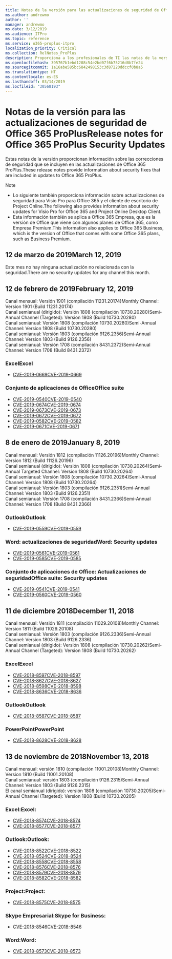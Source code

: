 ```yaml
---
title: Notas de la versión para las actualizaciones de seguridad de Office 365 ProPlus
ms.author: andrewmo
author: ''
manager: andrewmo
ms.date: 3/12/2019
ms.audience: ITPro
ms.topic: reference
ms.service: o365-proplus-itpro
localization_priority: Critical
ms.collection: RelNotes_ProPlus
description: Proporciona a los profesionales de TI las notas de la versión de las actualizaciones de seguridad de Office 365 ProPlus
ms.openlocfilehash: 395767b1ebd1208c54e2bd07f6b75216d8b7fe24
ms.sourcegitcommit: 1a16abe585bc6842498153c3d87220ddccf0b8a5
ms.translationtype: HT
ms.contentlocale: es-ES
ms.lasthandoff: 03/14/2019
ms.locfileid: "30568193"
---
```

# <a name="release-notes-for-office-365-proplus-security-updates"></a><span data-ttu-id="2dea3-103">Notas de la versión para las actualizaciones de seguridad de Office 365 ProPlus</span><span class="sxs-lookup"><span data-stu-id="2dea3-103">Release notes for Office 365 ProPlus Security Updates</span></span>

<span data-ttu-id="2dea3-104">Estas notas de la versión proporcionan información sobre las correcciones de seguridad que se incluyen en las actualizaciones de Office 365 ProPlus.</span><span class="sxs-lookup"><span data-stu-id="2dea3-104">These release notes provide information about security fixes that are included in updates to Office 365 ProPlus.</span></span>
 
> [!NOTE]
> - <span data-ttu-id="2dea3-105">Lo siguiente también proporciona información sobre actualizaciones de seguridad para Visio Pro para Office 365 y el cliente de escritorio de Project Online.</span><span class="sxs-lookup"><span data-stu-id="2dea3-105">The following also provides information about security updates for Visio Pro for Office 365 and Project Online Desktop Client.</span></span>
> - <span data-ttu-id="2dea3-106">Esta información también se aplica a Office 365 Empresa, que es la versión de Office que viene con algunos planes de Office 365, como Empresa Premium.</span><span class="sxs-lookup"><span data-stu-id="2dea3-106">This information also applies to Office 365 Business, which is the version of Office that comes with some Office 365 plans, such as Business Premium.</span></span>

## <a name="march-12-2019"></a><span data-ttu-id="2dea3-107">12 de marzo de 2019</span><span class="sxs-lookup"><span data-stu-id="2dea3-107">March 12, 2019</span></span>
<span data-ttu-id="2dea3-108">Este mes no hay ninguna actualización no relacionada con la seguridad.</span><span class="sxs-lookup"><span data-stu-id="2dea3-108">There are no security updates for any channel this month.</span></span>

## <a name="february-12-2019"></a><span data-ttu-id="2dea3-109">12 de febrero de 2019</span><span class="sxs-lookup"><span data-stu-id="2dea3-109">February 12, 2019</span></span>
<span data-ttu-id="2dea3-110">Canal mensual: Versión 1901 (compilación 11231.20174)</span><span class="sxs-lookup"><span data-stu-id="2dea3-110">Monthly Channel: Version 1901 (Build 11231.20174)</span></span>  
<span data-ttu-id="2dea3-111">Canal semianual (dirigido): Versión 1808 (compilación 10730.20280)</span><span class="sxs-lookup"><span data-stu-id="2dea3-111">Semi-Annual Channel (Targeted): Version 1808 (Build 10730.20280)</span></span>   
<span data-ttu-id="2dea3-112">Canal semianual: Versión 1808 (compilación 10730.20280)</span><span class="sxs-lookup"><span data-stu-id="2dea3-112">Semi-Annual Channel: Version 1808 (Build 10730.20280)</span></span>  
<span data-ttu-id="2dea3-113">Canal semianual: Versión 1803 (compilación 9126.2356)</span><span class="sxs-lookup"><span data-stu-id="2dea3-113">Semi-Annual Channel: Version 1803 (Build 9126.2356)</span></span>  
<span data-ttu-id="2dea3-114">Canal semianual: Versión 1708 (compilación 8431.2372)</span><span class="sxs-lookup"><span data-stu-id="2dea3-114">Semi-Annual Channel: Version 1708 (Build 8431.2372)</span></span>  


### <a name="excel"></a><span data-ttu-id="2dea3-115">Excel</span><span class="sxs-lookup"><span data-stu-id="2dea3-115">Excel</span></span>

-   [<span data-ttu-id="2dea3-116">CVE-2019-0669</span><span class="sxs-lookup"><span data-stu-id="2dea3-116">CVE-2019-0669</span></span>](https://portal.msrc.microsoft.com/es-ES/security-guidance/advisory/CVE-2019-0669)

### <a name="office-suite"></a><span data-ttu-id="2dea3-117">Conjunto de aplicaciones de Office</span><span class="sxs-lookup"><span data-stu-id="2dea3-117">Office suite</span></span>

-   [<span data-ttu-id="2dea3-118">CVE-2019-0540</span><span class="sxs-lookup"><span data-stu-id="2dea3-118">CVE-2019-0540</span></span>](https://portal.msrc.microsoft.com/es-ES/security-guidance/advisory/CVE-2019-0540)
-   [<span data-ttu-id="2dea3-119">CVE-2019-0674</span><span class="sxs-lookup"><span data-stu-id="2dea3-119">CVE-2019-0674</span></span>](https://portal.msrc.microsoft.com/es-ES/security-guidance/advisory/CVE-2019-0674)
-   [<span data-ttu-id="2dea3-120">CVE-2019-0673</span><span class="sxs-lookup"><span data-stu-id="2dea3-120">CVE-2019-0673</span></span>](https://portal.msrc.microsoft.com/es-ES/security-guidance/advisory/CVE-2019-0673)
-   [<span data-ttu-id="2dea3-121">CVE-2019-0672</span><span class="sxs-lookup"><span data-stu-id="2dea3-121">CVE-2019-0672</span></span>](https://portal.msrc.microsoft.com/es-ES/security-guidance/advisory/CVE-2019-0672)
-   [<span data-ttu-id="2dea3-122">CVE-2019-0582</span><span class="sxs-lookup"><span data-stu-id="2dea3-122">CVE-2019-0582</span></span>](https://portal.msrc.microsoft.com/es-ES/security-guidance/advisory/CVE-2019-0582)
-   [<span data-ttu-id="2dea3-123">CVE-2019-0671</span><span class="sxs-lookup"><span data-stu-id="2dea3-123">CVE-2019-0671</span></span>](https://portal.msrc.microsoft.com/es-ES/security-guidance/advisory/CVE-2019-0671)

## <a name="january-8-2019"></a><span data-ttu-id="2dea3-124">8 de enero de 2019</span><span class="sxs-lookup"><span data-stu-id="2dea3-124">January 8, 2019</span></span>

<span data-ttu-id="2dea3-125">Canal mensual: Versión 1812 (compilación 11126.20196)</span><span class="sxs-lookup"><span data-stu-id="2dea3-125">Monthly Channel: Version 1812 (Build 11126.20196)</span></span>  
<span data-ttu-id="2dea3-126">Canal semianual (dirigido): Versión 1808 (compilación 10730.20264)</span><span class="sxs-lookup"><span data-stu-id="2dea3-126">Semi-Annual Targeted Channel: Version 1808 (Build 10730.20264)</span></span>  
<span data-ttu-id="2dea3-127">Canal semianual: Versión 1808 (compilación 10730.20264)</span><span class="sxs-lookup"><span data-stu-id="2dea3-127">Semi-Annual Channel: Version 1808 (Build 10730.20264)</span></span>  
<span data-ttu-id="2dea3-128">Canal semianual: Versión 1803 (compilación 9126.2351)</span><span class="sxs-lookup"><span data-stu-id="2dea3-128">Semi-Annual Channel: Version 1803 (Build 9126.2351)</span></span>  
<span data-ttu-id="2dea3-129">Canal semianual: Versión 1708 (compilación 8431.2366)</span><span class="sxs-lookup"><span data-stu-id="2dea3-129">Semi-Annual Channel: Version 1708 (Build 8431.2366)</span></span>  


### <a name="outlook"></a><span data-ttu-id="2dea3-130">Outlook</span><span class="sxs-lookup"><span data-stu-id="2dea3-130">Outlook</span></span>
-   [<span data-ttu-id="2dea3-131">CVE-2019-0559</span><span class="sxs-lookup"><span data-stu-id="2dea3-131">CVE-2019-0559</span></span>](https://portal.msrc.microsoft.com/es-ES/security-guidance/advisory/CVE-2019-0559)

### <a name="word-security-updates"></a><span data-ttu-id="2dea3-132">Word: actualizaciones de seguridad</span><span class="sxs-lookup"><span data-stu-id="2dea3-132">Word: Security updates</span></span> 
-   [<span data-ttu-id="2dea3-133">CVE-2019-0561</span><span class="sxs-lookup"><span data-stu-id="2dea3-133">CVE-2019-0561</span></span>](https://portal.msrc.microsoft.com/es-ES/security-guidance/advisory/CVE-2019-0561)
-   [<span data-ttu-id="2dea3-134">CVE-2019-0585</span><span class="sxs-lookup"><span data-stu-id="2dea3-134">CVE-2019-0585</span></span>](https://portal.msrc.microsoft.com/es-ES/security-guidance/advisory/CVE-2019-0585) 
 
### <a name="office-suite-security-updates"></a><span data-ttu-id="2dea3-135">Conjunto de aplicaciones de Office: Actualizaciones de seguridad</span><span class="sxs-lookup"><span data-stu-id="2dea3-135">Office suite: Security updates</span></span> 
-   [<span data-ttu-id="2dea3-136">CVE-2019-0541</span><span class="sxs-lookup"><span data-stu-id="2dea3-136">CVE-2019-0541</span></span>](https://portal.msrc.microsoft.com/es-ES/security-guidance/advisory/CVE-2019-0541)
-   [<span data-ttu-id="2dea3-137">CVE-2019-0560</span><span class="sxs-lookup"><span data-stu-id="2dea3-137">CVE-2019-0560</span></span>](https://portal.msrc.microsoft.com/es-ES/security-guidance/advisory/CVE-2019-0560)

## <a name="december-11-2018"></a><span data-ttu-id="2dea3-138">11 de diciembre 2018</span><span class="sxs-lookup"><span data-stu-id="2dea3-138">December 11, 2018</span></span>
<span data-ttu-id="2dea3-139">Canal mensual: Versión 1811 (compilación 11029.20108)</span><span class="sxs-lookup"><span data-stu-id="2dea3-139">Monthly Channel: Version 1811 (Build 11029.20108)</span></span>  
<span data-ttu-id="2dea3-140">Canal semianual: Versión 1803 (compilación 9126.2336)</span><span class="sxs-lookup"><span data-stu-id="2dea3-140">Semi-Annual Channel: Version 1803 (Build 9126.2336)</span></span>  
<span data-ttu-id="2dea3-141">Canal semianual (dirigido): Versión 1808 (compilación 10730.20262)</span><span class="sxs-lookup"><span data-stu-id="2dea3-141">Semi-Annual Channel (Targeted): Version 1808 (Build 10730.20262)</span></span>  

### <a name="excel"></a><span data-ttu-id="2dea3-142">Excel</span><span class="sxs-lookup"><span data-stu-id="2dea3-142">Excel</span></span>

-   [<span data-ttu-id="2dea3-143">CVE-2018-8597</span><span class="sxs-lookup"><span data-stu-id="2dea3-143">CVE-2018-8597</span></span>](https://portal.msrc.microsoft.com/es-ES/security-guidance/advisory/CVE-2018-8597)
-   [<span data-ttu-id="2dea3-144">CVE-2018-8627</span><span class="sxs-lookup"><span data-stu-id="2dea3-144">CVE-2018-8627</span></span>](https://portal.msrc.microsoft.com/es-ES/security-guidance/advisory/CVE-2018-8627)
-   [<span data-ttu-id="2dea3-145">CVE-2018-8598</span><span class="sxs-lookup"><span data-stu-id="2dea3-145">CVE-2018-8598</span></span>](https://portal.msrc.microsoft.com/es-ES/security-guidance/advisory/CVE-2018-8598)
-   [<span data-ttu-id="2dea3-146">CVE-2018-8636</span><span class="sxs-lookup"><span data-stu-id="2dea3-146">CVE-2018-8636</span></span>](https://portal.msrc.microsoft.com/es-ES/security-guidance/advisory/CVE-2018-8636)

### <a name="outlook"></a><span data-ttu-id="2dea3-147">Outlook</span><span class="sxs-lookup"><span data-stu-id="2dea3-147">Outlook</span></span>

-   [<span data-ttu-id="2dea3-148">CVE-2018-8587</span><span class="sxs-lookup"><span data-stu-id="2dea3-148">CVE-2018-8587</span></span>](https://portal.msrc.microsoft.com/es-ES/security-guidance/advisory/CVE-2018-8587)

### <a name="powerpoint"></a><span data-ttu-id="2dea3-149">PowerPoint</span><span class="sxs-lookup"><span data-stu-id="2dea3-149">PowerPoint</span></span>

-   [<span data-ttu-id="2dea3-150">CVE-2018-8628</span><span class="sxs-lookup"><span data-stu-id="2dea3-150">CVE-2018-8628</span></span>](https://portal.msrc.microsoft.com/es-ES/security-guidance/advisory/CVE-2018-8628)

## <a name="november-13-2018"></a><span data-ttu-id="2dea3-151">13 de noviembre de 2018</span><span class="sxs-lookup"><span data-stu-id="2dea3-151">November 13, 2018</span></span>
<span data-ttu-id="2dea3-152">Canal mensual: versión 1810 (compilación 11001.20108)</span><span class="sxs-lookup"><span data-stu-id="2dea3-152">Monthly Channel: Version 1810 (Build 11001.20108)</span></span>  
<span data-ttu-id="2dea3-153">Canal semianual: versión 1803 (compilación 9126.2315)</span><span class="sxs-lookup"><span data-stu-id="2dea3-153">Semi-Annual Channel: Version 1803 (Build 9126.2315)</span></span>  
<span data-ttu-id="2dea3-154">El canal semianual (dirigido): versión 1808 (compilación 10730.20205)</span><span class="sxs-lookup"><span data-stu-id="2dea3-154">Semi-Annual Channel (Targeted): Version 1808 (Build 10730.20205)</span></span>  

### <a name="excel"></a><span data-ttu-id="2dea3-155">Excel:</span><span class="sxs-lookup"><span data-stu-id="2dea3-155">Excel:</span></span>

-   [<span data-ttu-id="2dea3-156">CVE-2018-8574</span><span class="sxs-lookup"><span data-stu-id="2dea3-156">CVE-2018-8574</span></span>](https://portal.msrc.microsoft.com/es-ES/security-guidance/advisory/CVE-2018-8574)
-   [<span data-ttu-id="2dea3-157">CVE-2018-8577</span><span class="sxs-lookup"><span data-stu-id="2dea3-157">CVE-2018-8577</span></span>](https://portal.msrc.microsoft.com/es-ES/security-guidance/advisory/CVE-2018-8577)

### <a name="outlook"></a><span data-ttu-id="2dea3-158">Outlook:</span><span class="sxs-lookup"><span data-stu-id="2dea3-158">Outlook:</span></span>

-   [<span data-ttu-id="2dea3-159">CVE-2018-8522</span><span class="sxs-lookup"><span data-stu-id="2dea3-159">CVE-2018-8522</span></span>](https://portal.msrc.microsoft.com/es-ES/security-guidance/advisory/CVE-2018-8522)
-   [<span data-ttu-id="2dea3-160">CVE-2018-8524</span><span class="sxs-lookup"><span data-stu-id="2dea3-160">CVE-2018-8524</span></span>](https://portal.msrc.microsoft.com/es-ES/security-guidance/advisory/CVE-2018-8524)
-   [<span data-ttu-id="2dea3-161">CVE-2018-8558</span><span class="sxs-lookup"><span data-stu-id="2dea3-161">CVE-2018-8558</span></span>](https://portal.msrc.microsoft.com/es-ES/security-guidance/advisory/CVE-2018-8558)
-   [<span data-ttu-id="2dea3-162">CVE-2018-8576</span><span class="sxs-lookup"><span data-stu-id="2dea3-162">CVE-2018-8576</span></span>](https://portal.msrc.microsoft.com/es-ES/security-guidance/advisory/CVE-2018-8576)
-   [<span data-ttu-id="2dea3-163">CVE-2018-8579</span><span class="sxs-lookup"><span data-stu-id="2dea3-163">CVE-2018-8579</span></span>](https://portal.msrc.microsoft.com/es-ES/security-guidance/advisory/CVE-2018-8579)
-   [<span data-ttu-id="2dea3-164">CVE-2018-8582</span><span class="sxs-lookup"><span data-stu-id="2dea3-164">CVE-2018-8582</span></span>](https://portal.msrc.microsoft.com/es-ES/security-guidance/advisory/CVE-2018-8582)

### <a name="project"></a><span data-ttu-id="2dea3-165">Project:</span><span class="sxs-lookup"><span data-stu-id="2dea3-165">Project:</span></span>

-   [<span data-ttu-id="2dea3-166">CVE-2018-8575</span><span class="sxs-lookup"><span data-stu-id="2dea3-166">CVE-2018-8575</span></span>](https://portal.msrc.microsoft.com/es-ES/security-guidance/advisory/CVE-2018-8575)

### <a name="skype-for-business"></a><span data-ttu-id="2dea3-167">Skype Empresarial:</span><span class="sxs-lookup"><span data-stu-id="2dea3-167">Skype for Business:</span></span>

-   [<span data-ttu-id="2dea3-168">CVE-2018-8546</span><span class="sxs-lookup"><span data-stu-id="2dea3-168">CVE-2018-8546</span></span>](https://portal.msrc.microsoft.com/es-ES/security-guidance/advisory/CVE-2018-8546)

### <a name="word"></a><span data-ttu-id="2dea3-169">Word:</span><span class="sxs-lookup"><span data-stu-id="2dea3-169">Word:</span></span>

-   [<span data-ttu-id="2dea3-170">CVE-2018-8573</span><span class="sxs-lookup"><span data-stu-id="2dea3-170">CVE-2018-8573</span></span>](https://portal.msrc.microsoft.com/es-ES/security-guidance/advisory/CVE-2018-8573)